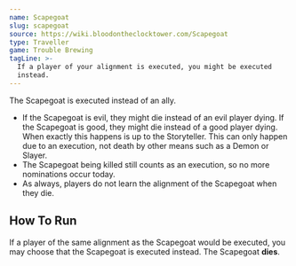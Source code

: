 ```yaml
---
name: Scapegoat
slug: scapegoat
source: https://wiki.bloodontheclocktower.com/Scapegoat
type: Traveller
game: Trouble Brewing
tagLine: >-
  If a player of your alignment is executed, you might be executed
  instead.
---
```


The Scapegoat is executed instead of an ally.

- If the Scapegoat is evil, they might die instead of an evil player
  dying. If the Scapegoat is good, they might die instead of a good
  player dying. When exactly this happens is up to the Storyteller. This
  can only happen due to an execution, not death by other means such as
  a Demon or Slayer.
- The Scapegoat being killed still counts as an execution, so no more
  nominations occur today.
- As always, players do not learn the alignment of the Scapegoat when
  they die.

## How To Run

If a player of the same alignment as the Scapegoat would be executed,
you may choose that the Scapegoat is executed instead. The Scapegoat
**dies**.
